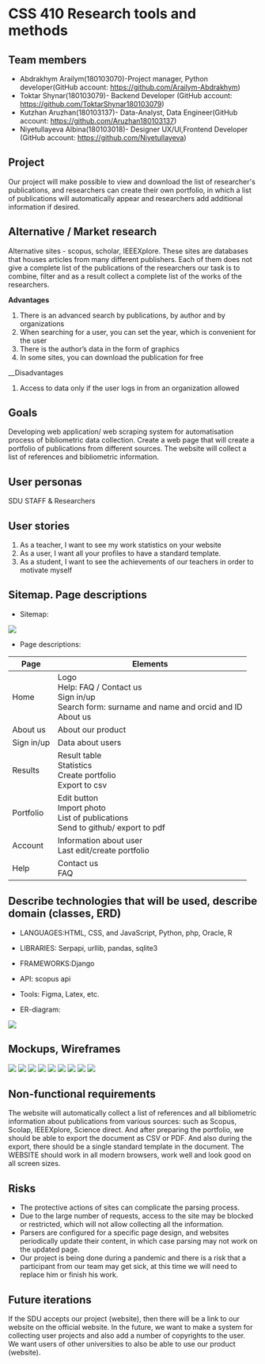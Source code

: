 # CSS 410 Research tools and methods
## Team members
+ Abdrakhym Arailym(180103070)-Project manager, Python developer(GitHub account: https://github.com/Arailym-Abdrakhym)
+ Toktar Shynar(180103079)- Backend Developer (GitHub account: https://github.com/ToktarShynar180103079)
+ Kutzhan Aruzhan(180103137)- Data-Analyst, Data Engineer(GitHub account: https://github.com/Aruzhan180103137)
+ Niyetullayeva Albina(180103018)- Designer UX/UI,Frontend Developer (GitHub account: https://github.com/Niyetullayeva)




## Project 
Our project will make possible to view and download the list of researcher's publications, and researchers can create their own portfolio, in which a list of publications will automatically appear and researchers add additional information if desired.

## Alternative / Market research 
Alternative sites - scopus, scholar, IEEEXplore. 
These sites are databases that houses articles from many different publishers. Each of them does not give a complete list of the publications of the researchers our task is to combine, filter and as a result collect a complete list of the works of the researchers.


__Advantages__
1. There is an advanced search by publications, by author and by organizations
2. When searching for a user, you can set the year, which is convenient for the user
3. There is the author’s data in the form of graphics
4. In some sites, you can download the publication for free

__Disadvantages
1. Access to data only if the user logs in from an organization allowed 


## Goals
Developing web application/ web scraping system for automatisation process of bibliometric data collection. 
Create a web page that will create a portfolio of publications from different sources. The website will collect a list of references and bibliometric information.

## User personas 
SDU  STAFF & Researchers  

## User stories
1. As a teacher, I want to see my work statistics on your website
2. As a user, I want all your profiles to have a standard template.
3. As a student, I want to see the achievements of our teachers in order to motivate myself


## Sitemap. Page descriptions 

+ Sitemap:


![](https://github.com/SuleymanDemirelKazakhstan/diploma-project-april/blob/main/Diploma%20Document/figures/52a9f476-6221-41a5-a90d-dce00f768a9e.jpg)





+ Page descriptions: 


|                Page                    |                  Elements                                                                                        |
|----------------------------------------|------------------------------------------------------------------------------------------------------------------|
|Home                                    |Logo <br> Help: FAQ / Contact us <br> Sign in/up <br> Search form: surname and name and orcid and ID <br> About us|
|About us                                |About our product                                                                                                 |
|Sign in/up                              |Data about users                                                                                                  |
|Results                                 |Result table <br> Statistics <br> Create portfolio <br> Export to csv                                             |
|Portfolio                               |Edit button <br> Import photo <br> List of publications <br> Send to github/ export to pdf                        |
|Account                                 |Information about user <br> Last edit/create portfolio                                                            |
|Help                                    |Contact us <br> FAQ                                                                                               |


## Describe technologies that will be used, describe domain (classes, ERD) 
+ LANGUAGES:HTML, CSS, and JavaScript,  Python, php, Oracle, R 
+ LIBRARIES: Serpapi, urllib, pandas, sqlite3
+ FRAMEWORKS:Django
+ API:  scopus api
+ Tools: Figma, Latex, etc.

+ ER-diagram:

![](https://github.com/SuleymanDemirelKazakhstan/diploma-project-april/blob/main/Diploma%20Document/figures/24d97ce3-8cf6-4e47-8d82-69182521fc67.jpg)


## Mockups, Wireframes

![](https://github.com/SuleymanDemirelKazakhstan/diploma-project-april/blob/main/Diploma%20Document/figures/Снимок%20экрана%202022-02-13%20в%2016.34.23.png)
![](https://github.com/SuleymanDemirelKazakhstan/diploma-project-april/blob/main/Diploma%20Document/figures/Снимок%20экрана%202022-02-13%20в%2016.34.48.png)
![](https://github.com/SuleymanDemirelKazakhstan/diploma-project-april/blob/main/Diploma%20Document/figures/Снимок%20экрана%202022-02-13%20в%2016.34.58.png)
![](https://github.com/SuleymanDemirelKazakhstan/diploma-project-april/blob/main/Diploma%20Document/figures/Снимок%20экрана%202022-02-13%20в%2016.35.15.png)
![](https://github.com/SuleymanDemirelKazakhstan/diploma-project-april/blob/main/Diploma%20Document/figures/Снимок%20экрана%202022-02-13%20в%2016.35.27.png)
![](https://github.com/SuleymanDemirelKazakhstan/diploma-project-april/blob/main/Diploma%20Document/figures/Снимок%20экрана%202022-02-13%20в%2016.35.40.png)
![](https://github.com/SuleymanDemirelKazakhstan/diploma-project-april/blob/main/Diploma%20Document/figures/Снимок%20экрана%202022-02-13%20в%2016.35.47.png)
![](https://github.com/SuleymanDemirelKazakhstan/diploma-project-april/blob/main/Diploma%20Document/figures/Снимок%20экрана%202022-02-13%20в%2016.35.59.png)
![](https://github.com/SuleymanDemirelKazakhstan/diploma-project-april/blob/main/Diploma%20Document/figures/Снимок%20экрана%202022-02-13%20в%2016.36.07.png)


## Non-functional requirements
The website will automatically collect a list of references and all bibliometric information about publications from various sources: such as Scopus, Scolap, IEEEXplore, Science direct. 
And after preparing the portfolio, we should be able to export the document as CSV or PDF. And also during the export, there should be a single standard template in the document.
The WEBSITE should work in all modern browsers, work well and look good on all screen sizes.


## Risks 
+ The protective actions of sites can complicate the parsing process.
+ Due to the large number of requests, access to the site may be blocked or restricted, which will not allow collecting all the information.
+ Parsers are configured for a specific page design, and websites periodically update their content, in which case parsing may not work on the updated page.
+ Our project is being done during a pandemic and there is a risk that a participant from our team may get sick, at this time we will need to replace him or finish his work.



## Future iterations
If the SDU accepts our project (website), then there will be a link to our website on the official website.
In the future, we want to make a system for collecting user projects and also add a number of copyrights to the user.
We want users of other universities to also be able to use our product (website).


